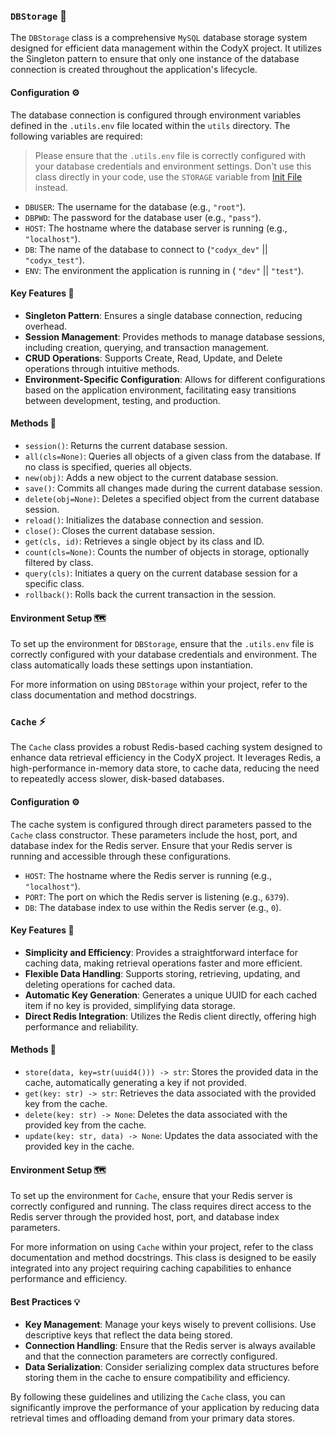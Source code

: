 ### `DBStorage` :floppy_disk:

The `DBStorage` class is a comprehensive `MySQL` database storage system designed for efficient data management within the CodyX project. It utilizes the Singleton pattern to ensure that only one instance of the database connection is created throughout the application's lifecycle.

#### Configuration :gear:
The database connection is configured through environment variables defined in the `.utils.env` file located within the `utils` directory. The following variables are required:
> Please ensure that the `.utils.env` file is correctly configured with your database credentials and environment settings.
> Don't use this class directly in your code, use the `STORAGE` variable from [Init File](./__init__.py) instead.

- `DBUSER`: The username for the database (e.g., `"root"`).
- `DBPWD`: The password for the database user (e.g., `"pass"`).
- `HOST`: The hostname where the database server is running (e.g., `"localhost"`).
- `DB`: The name of the database to connect to (`"codyx_dev"` || `"codyx_test"`).
- `ENV`: The environment the application is running in ( `"dev"` || `"test"`).

#### Key Features :key:

- **Singleton Pattern**: Ensures a single database connection, reducing overhead.
- **Session Management**: Provides methods to manage database sessions, including creation, querying, and transaction management.
- **CRUD Operations**: Supports Create, Read, Update, and Delete operations through intuitive methods.
- **Environment-Specific Configuration**: Allows for different configurations based on the application environment, facilitating easy transitions between development, testing, and production.

#### Methods :wrench:

- `session()`: Returns the current database session.
- `all(cls=None)`: Queries all objects of a given class from the database. If no class is specified, queries all objects.
- `new(obj)`: Adds a new object to the current database session.
- `save()`: Commits all changes made during the current database session.
- `delete(obj=None)`: Deletes a specified object from the current database session.
- `reload()`: Initializes the database connection and session.
- `close()`: Closes the current database session.
- `get(cls, id)`: Retrieves a single object by its class and ID.
- `count(cls=None)`: Counts the number of objects in storage, optionally filtered by class.
- `query(cls)`: Initiates a query on the current database session for a specific class.
- `rollback()`: Rolls back the current transaction in the session.

#### Environment Setup :world_map:

To set up the environment for `DBStorage`, ensure that the `.utils.env` file is correctly configured with your database credentials and environment. The class automatically loads these settings upon instantiation.

For more information on using `DBStorage` within your project, refer to the class documentation and method docstrings.

### `Cache` :zap:

The `Cache` class provides a robust Redis-based caching system designed to enhance data retrieval efficiency in the CodyX project. It leverages Redis, a high-performance in-memory data store, to cache data, reducing the need to repeatedly access slower, disk-based databases.

#### Configuration :gear:
The cache system is configured through direct parameters passed to the `Cache` class constructor. These parameters include the host, port, and database index for the Redis server. Ensure that your Redis server is running and accessible through these configurations.

- `HOST`: The hostname where the Redis server is running (e.g., `"localhost"`).
- `PORT`: The port on which the Redis server is listening (e.g., `6379`).
- `DB`: The database index to use within the Redis server (e.g., `0`).

#### Key Features :key:

- **Simplicity and Efficiency**: Provides a straightforward interface for caching data, making retrieval operations faster and more efficient.
- **Flexible Data Handling**: Supports storing, retrieving, updating, and deleting operations for cached data.
- **Automatic Key Generation**: Generates a unique UUID for each cached item if no key is provided, simplifying data storage.
- **Direct Redis Integration**: Utilizes the Redis client directly, offering high performance and reliability.

#### Methods :wrench:

- `store(data, key=str(uuid4())) -> str`: Stores the provided data in the cache, automatically generating a key if not provided.
- `get(key: str) -> str`: Retrieves the data associated with the provided key from the cache.
- `delete(key: str) -> None`: Deletes the data associated with the provided key from the cache.
- `update(key: str, data) -> None`: Updates the data associated with the provided key in the cache.

#### Environment Setup :world_map:

To set up the environment for `Cache`, ensure that your Redis server is correctly configured and running. The class requires direct access to the Redis server through the provided host, port, and database index parameters.

For more information on using `Cache` within your project, refer to the class documentation and method docstrings. This class is designed to be easily integrated into any project requiring caching capabilities to enhance performance and efficiency.

#### Best Practices :bulb:

- **Key Management**: Manage your keys wisely to prevent collisions. Use descriptive keys that reflect the data being stored.
- **Connection Handling**: Ensure that the Redis server is always available and that the connection parameters are correctly configured.
- **Data Serialization**: Consider serializing complex data structures before storing them in the cache to ensure compatibility and efficiency.

By following these guidelines and utilizing the `Cache` class, you can significantly improve the performance of your application by reducing data retrieval times and offloading demand from your primary data stores.